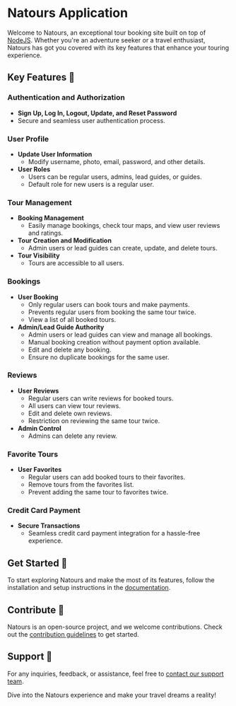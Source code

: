 # Natours Application

Welcome to Natours, an exceptional tour booking site built on top of [NodeJS](https://nodejs.org/en/). Whether you're an adventure seeker or a travel enthusiast, Natours has got you covered with its key features that enhance your touring experience.

## Key Features 📝

### Authentication and Authorization

- **Sign Up, Log In, Logout, Update, and Reset Password**
- Secure and seamless user authentication process.

### User Profile

- **Update User Information**
  - Modify username, photo, email, password, and other details.
- **User Roles**
  - Users can be regular users, admins, lead guides, or guides.
  - Default role for new users is a regular user.

### Tour Management

- **Booking Management**
  - Easily manage bookings, check tour maps, and view user reviews and ratings.
- **Tour Creation and Modification**
  - Admin users or lead guides can create, update, and delete tours.
- **Tour Visibility**
  - Tours are accessible to all users.

### Bookings

- **User Booking**
  - Only regular users can book tours and make payments.
  - Prevents regular users from booking the same tour twice.
  - View a list of all booked tours.
- **Admin/Lead Guide Authority**
  - Admin users or lead guides can view and manage all bookings.
  - Manual booking creation without payment option available.
  - Edit and delete any booking.
  - Ensure no duplicate bookings for the same user.

### Reviews

- **User Reviews**
  - Regular users can write reviews for booked tours.
  - All users can view tour reviews.
  - Edit and delete own reviews.
  - Restriction on reviewing the same tour twice.
- **Admin Control**
  - Admins can delete any review.

### Favorite Tours

- **User Favorites**
  - Regular users can add booked tours to their favorites.
  - Remove tours from the favorites list.
  - Prevent adding the same tour to favorites twice.

### Credit Card Payment

- **Secure Transactions**
  - Seamless credit card payment integration for a hassle-free experience.

## Get Started 🚀

To start exploring Natours and make the most of its features, follow the installation and setup instructions in the [documentation](#link-to-documentation).

## Contribute 🤝

Natours is an open-source project, and we welcome contributions. Check out the [contribution guidelines](#link-to-contribution-guidelines) to get started.

## Support 📧

For any inquiries, feedback, or assistance, feel free to [contact our support team](#link-to-contact).

Dive into the Natours experience and make your travel dreams a reality!
